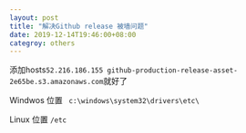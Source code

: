 ```yaml
---
layout: post
title: "解决Github release 被墙问题"
date: 2019-12-14T19:46:00+08:00
categroy: others
---
```


添加hosts`52.216.186.155 github-production-release-asset-2e65be.s3.amazonaws.com`就好了

Windwos 位置 ` c:\windows\system32\drivers\etc\`

Linux 位置 `/etc`



